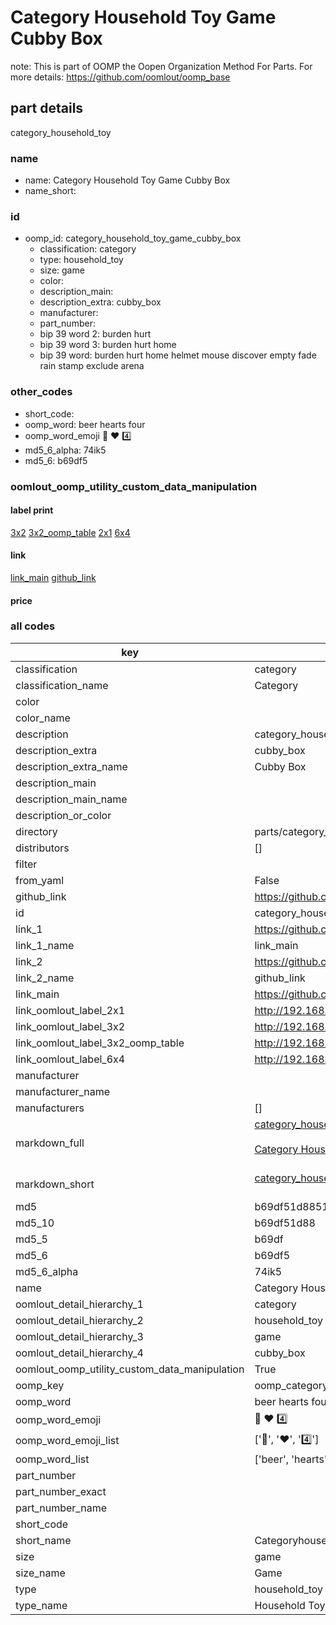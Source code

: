 # Category Household Toy Game Cubby Box  

note: This is part of OOMP the Oopen Organization Method For Parts. For more details: https://github.com/oomlout/oomp_base

##  part details



category_household_toy

### name
* name: Category Household Toy Game Cubby Box
* name_short: 
### id
* oomp_id: category_household_toy_game_cubby_box
  * classification: category
  * type: household_toy
  * size: game
  * color: 
  * description_main: 
  * description_extra: cubby_box
  * manufacturer: 
  * part_number: 
  * bip 39 word 2: burden hurt
  * bip 39 word 3: burden hurt home
  * bip 39 word: burden hurt home helmet mouse discover empty fade rain stamp exclude arena

### other_codes
* short_code: 
* oomp_word: beer hearts four
* oomp_word_emoji :beer: :hearts: :four:
* md5_6_alpha: 74ik5
* md5_6: b69df5






### oomlout_oomp_utility_custom_data_manipulation
#### label print
[3x2](http://192.168.1.245:1112/?label=oomp%2074ik5)
[3x2_oomp_table](http://192.168.1.107:1112/?label=oomp%2074ik5)
[2x1](http://192.168.1.242:1112/?label=oomp%2074ik5)
[6x4](http://192.168.1.55:1112/?label=oomp%2074ik5)    

#### link

[link_main](https://github.com/oomlout/oomlout_oomp_current_version_messy/tree/main/parts/category_household_toy_game_cubby_box) [github_link](https://github.com/oomlout/oomlout_oomp_part_src/tree/main/parts/category_household_toy_game_cubby_box)                             

#### price







### all codes 
| key | value |  
| --- | --- |  
| classification | category |  
| classification_name | Category |  
| color |  |  
| color_name |  |  
| description | category_household_toy |  
| description_extra | cubby_box |  
| description_extra_name | Cubby Box |  
| description_main |  |  
| description_main_name |  |  
| description_or_color |   |  
| directory | parts/category_household_toy_game_cubby_box |  
| distributors | [] |  
| filter |  |  
| from_yaml | False |  
| github_link | https://github.com/oomlout/oomlout_oomp_part_src/tree/main/parts/category_household_toy_game_cubby_box |  
| id | category_household_toy_game_cubby_box |  
| link_1 | https://github.com/oomlout/oomlout_oomp_current_version_messy/tree/main/parts/category_household_toy_game_cubby_box |  
| link_1_name | link_main |  
| link_2 | https://github.com/oomlout/oomlout_oomp_part_src/tree/main/parts/category_household_toy_game_cubby_box |  
| link_2_name | github_link |  
| link_main | https://github.com/oomlout/oomlout_oomp_current_version_messy/tree/main/parts/category_household_toy_game_cubby_box |  
| link_oomlout_label_2x1 | http://192.168.1.242:1112/?label=oomp%2074ik5 |  
| link_oomlout_label_3x2 | http://192.168.1.245:1112/?label=oomp%2074ik5 |  
| link_oomlout_label_3x2_oomp_table | http://192.168.1.107:1112/?label=oomp%2074ik5 |  
| link_oomlout_label_6x4 | http://192.168.1.55:1112/?label=oomp%2074ik5 |  
| manufacturer |  |  
| manufacturer_name |  |  
| manufacturers | [] |  
| markdown_full | [category_household_toy_game_cubby_box](https://github.com/oomlout/oomlout_oomp_current_version_messy/tree/main/parts/category_household_toy_game_cubby_box)<br>[](https://github.com/oomlout/oomlout_oomp_current_version_messy/tree/main/parts/category_household_toy_game_cubby_box)<br>[Category Household Toy Game Cubby Box](https://github.com/oomlout/oomlout_oomp_current_version_messy/tree/main/parts/category_household_toy_game_cubby_box)<br><br> |  
| markdown_short | [category_household_toy_game_cubby_box](https://github.com/oomlout/oomlout_oomp_current_version_messy/tree/main/parts/category_household_toy_game_cubby_box)<br><br> |  
| md5 | b69df51d8851c924fbc856aeda1bf0f4 |  
| md5_10 | b69df51d88 |  
| md5_5 | b69df |  
| md5_6 | b69df5 |  
| md5_6_alpha | 74ik5 |  
| name | Category Household Toy Game Cubby Box |  
| oomlout_detail_hierarchy_1 | category |  
| oomlout_detail_hierarchy_2 | household_toy |  
| oomlout_detail_hierarchy_3 | game |  
| oomlout_detail_hierarchy_4 | cubby_box |  
| oomlout_oomp_utility_custom_data_manipulation | True |  
| oomp_key | oomp_category_household_toy_game_cubby_box |  
| oomp_word | beer hearts four |  
| oomp_word_emoji | :beer: :hearts: :four: |  
| oomp_word_emoji_list | [':beer:', ':hearts:', ':four:'] |  
| oomp_word_list | ['beer', 'hearts', 'four'] |  
| part_number |  |  
| part_number_exact |  |  
| part_number_name |  |  
| short_code |  |  
| short_name | Categoryhouseholdtoy |  
| size | game |  
| size_name | Game |  
| type | household_toy |  
| type_name | Household Toy |  
